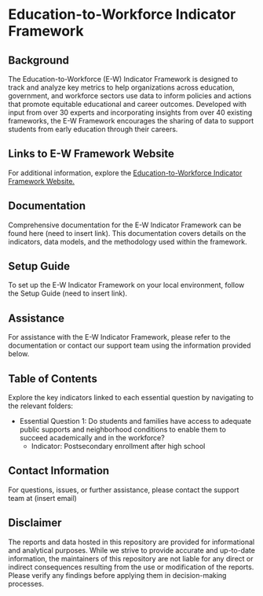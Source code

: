 # Education-to-Workforce Indicator Framework
## Background 
The Education-to-Workforce (E-W) Indicator Framework is designed to track and analyze key metrics to help organizations across education, government, and workforce sectors use data to inform policies and actions that promote equitable educational and career outcomes. Developed with input from over 30 experts and incorporating insights from over 40 existing frameworks, the E-W Framework encourages the sharing of data to support students from early education through their careers.
## Links to E-W Framework Website
For additional information, explore the <a href="https://educationtoworkforce.org/">Education-to-Workforce Indicator Framework Website.</a>
## Documentation
Comprehensive documentation for the E-W Indicator Framework can be found here (need to insert link). This documentation covers details on the indicators, data models, and the methodology used within the framework.
## Setup Guide
To set up the E-W Indicator Framework on your local environment, follow the Setup Guide (need to insert link).
## Assistance
For assistance with the E-W Indicator Framework, please refer to the documentation or contact our support team using the information provided below.
## Table of Contents
Explore the key indicators linked to each essential question by navigating to the relevant folders:
<ul>
  <li>Essential Question 1: Do students and families have access to adequate public supports and neighborhood conditions to enable them to succeed academically and in the workforce?
    <ul>
      <li>Indicator: Postsecondary enrollment after high school
    </ul>
  </ul>

## Contact Information
For questions, issues, or further assistance, please contact the support team at (insert email)
## Disclaimer
The reports and data hosted in this repository are provided for informational and analytical purposes. While we strive to provide accurate and up-to-date information, the maintainers of this repository are not liable for any direct or indirect consequences resulting from the use or modification of the reports. Please verify any findings before applying them in decision-making processes.
